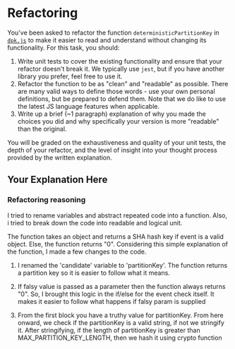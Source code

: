 # Refactoring

You've been asked to refactor the function `deterministicPartitionKey` in [`dpk.js`](dpk.js) to make it easier to read and understand without changing its functionality. For this task, you should:

1. Write unit tests to cover the existing functionality and ensure that your refactor doesn't break it. We typically use `jest`, but if you have another library you prefer, feel free to use it.
2. Refactor the function to be as "clean" and "readable" as possible. There are many valid ways to define those words - use your own personal definitions, but be prepared to defend them. Note that we do like to use the latest JS language features when applicable.
3. Write up a brief (~1 paragraph) explanation of why you made the choices you did and why specifically your version is more "readable" than the original.

You will be graded on the exhaustiveness and quality of your unit tests, the depth of your refactor, and the level of insight into your thought process provided by the written explanation.

## Your Explanation Here

### Refactoring reasoning

I tried to rename variables and abstract repeated code into a function. Also, i tried to break down the code into readable and logical unit.

The function takes an object and returns a SHA hash key if event is a valid object. Else, the function returns "0". Considering this simple explanation of the function, I made a few changes to the code.

1. I renamed the 'candidate' variable to 'partitionKey'. The function returns a partition key so it is easier to follow what it means.

2. If falsy value is passed as a parameter then the function always returns "0". So, I brought this logic in the if/else for the event check itself. It makes it easier to follow what happens if falsy param is supplied

3. From the first block you have a truthy value for partitionKey. From here onward, we check if the partitionKey is a valid string, if not we stringify it. After stringifying, if the length of partitionKey is greater than MAX_PARTITION_KEY_LENGTH, then we hash it using crypto function
